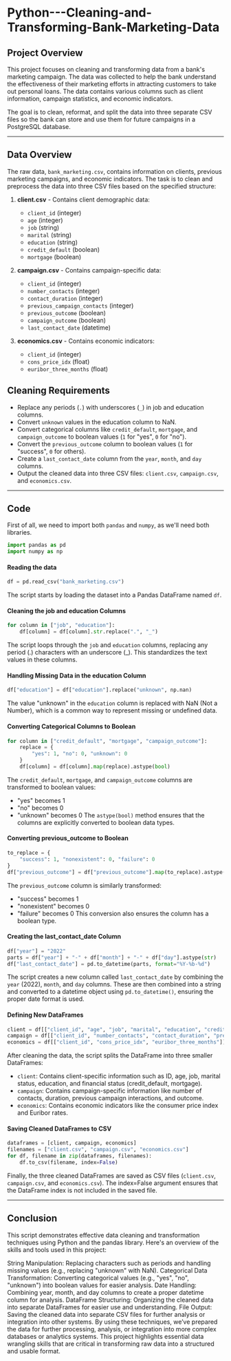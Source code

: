 # Python---Cleaning-and-Transforming-Bank-Marketing-Data

## Project Overview

This project focuses on cleaning and transforming data from a bank's marketing campaign. The data was collected to help the bank understand the effectiveness of their marketing efforts in attracting customers to take out personal loans. The data contains various columns such as client information, campaign statistics, and economic indicators.

The goal is to clean, reformat, and split the data into three separate CSV files so the bank can store and use them for future campaigns in a PostgreSQL database. 

---

## Data Overview

The raw data, `bank_marketing.csv`, contains information on clients, previous marketing campaigns, and economic indicators. The task is to clean and preprocess the data into three CSV files based on the specified structure:

1. **client.csv** - Contains client demographic data:
   - `client_id` (integer)
   - `age` (integer)
   - `job` (string)
   - `marital` (string)
   - `education` (string)
   - `credit_default` (boolean)
   - `mortgage` (boolean)

2. **campaign.csv** - Contains campaign-specific data:
   - `client_id` (integer)
   - `number_contacts` (integer)
   - `contact_duration` (integer)
   - `previous_campaign_contacts` (integer)
   - `previous_outcome` (boolean)
   - `campaign_outcome` (boolean)
   - `last_contact_date` (datetime)

3. **economics.csv** - Contains economic indicators:
   - `client_id` (integer)
   - `cons_price_idx` (float)
   - `euribor_three_months` (float)

## Cleaning Requirements

- Replace any periods (`.`) with underscores (`_`) in job and education columns.
- Convert `unknown` values in the education column to NaN.
- Convert categorical columns like `credit_default`, `mortgage`, and `campaign_outcome` to boolean values (`1` for "yes", `0` for "no").
- Convert the `previous_outcome` column to boolean values (`1` for "success", `0` for others).
- Create a `last_contact_date` column from the `year`, `month`, and `day` columns.
- Output the cleaned data into three CSV files: `client.csv`, `campaign.csv`, and `economics.csv`.

---

## Code
First of all, we need to import both `pandas` and `numpy`, as we'll need both libraries.
```python
import pandas as pd
import numpy as np
```
#### Reading the data
```python
df = pd.read_csv("bank_marketing.csv")
```
The script starts by loading the dataset into a Pandas DataFrame named `df`.
#### Cleaning the job and education Columns
```python
for column in ["job", "education"]:
    df[column] = df[column].str.replace(".", "_")
```
The script loops through the `job` and `education` columns, replacing any period (.) characters with an underscore (_). This standardizes the text values in these columns.
#### Handling Missing Data in the education Column
```python
df["education"] = df["education"].replace("unknown", np.nan) 
```
The value "unknown" in the `education` column is replaced with NaN (Not a Number), which is a common way to represent missing or undefined data.
#### Converting Categorical Columns to Boolean
```python
for column in ["credit_default", "mortgage", "campaign_outcome"]:
    replace = {
        "yes": 1, "no": 0, "unknown": 0
    }
    df[column] = df[column].map(replace).astype(bool)
```
The `credit_default`, `mortgage`, and `campaign_outcome` columns are transformed to boolean values:
- "yes" becomes 1
- "no" becomes 0
- "unknown" becomes 0
The `astype(bool)` method ensures that the columns are explicitly converted to boolean data types.
#### Converting previous_outcome to Boolean
```python
to_replace = {
    "success": 1, "nonexistent": 0, "failure": 0
}
df["previous_outcome"] = df["previous_outcome"].map(to_replace).astype(bool)
```
The `previous_outcome` column is similarly transformed:
- "success" becomes 1
- "nonexistent" becomes 0
- "failure" becomes 0
This conversion also ensures the column has a boolean type.
#### Creating the last_contact_date Column
```python
df["year"] = "2022"
parts = df["year"] + "-" + df["month"] + "-" + df["day"].astype(str)
df["last_contact_date"] = pd.to_datetime(parts, format="%Y-%b-%d")
```
The script creates a new column called `last_contact_date` by combining the `year` (2022), `month`, and `day` columns. These are then combined into a string and converted to a datetime object using `pd.to_datetime()`, ensuring the proper date format is used.
#### Defining New DataFrames
```python
client = df[["client_id", "age", "job", "marital", "education", "credit_default", "mortgage"]]
campaign = df[["client_id", "number_contacts", "contact_duration", "previous_campaign_contacts", "previous_outcome", "campaign_outcome", "last_contact_date"]]
economics = df[["client_id", "cons_price_idx", "euribor_three_months"]]
```
After cleaning the data, the script splits the DataFrame into three smaller DataFrames:
- `client`: Contains client-specific information such as ID, age, job, marital status, education, and financial status (credit_default, mortgage).
- `campaign`: Contains campaign-specific information like number of contacts, duration, previous campaign interactions, and outcome.
- `economics`: Contains economic indicators like the consumer price index and Euribor rates.
#### Saving Cleaned DataFrames to CSV
```python
dataframes = [client, campaign, economics]
filenames = ["client.csv", "campaign.csv", "economics.csv"]
for df, filename in zip(dataframes, filenames):
    df.to_csv(filename, index=False)
```
Finally, the three cleaned DataFrames are saved as CSV files (`client.csv`, `campaign.csv`, and `economics.csv`). The index=False argument ensures that the DataFrame index is not included in the saved file.

---

## Conclusion
This script demonstrates effective data cleaning and transformation techniques using Python and the pandas library. Here's an overview of the skills and tools used in this project:

String Manipulation: Replacing characters such as periods and handling missing values (e.g., replacing "unknown" with NaN).
Categorical Data Transformation: Converting categorical values (e.g., "yes", "no", "unknown") into boolean values for easier analysis.
Date Handling: Combining year, month, and day columns to create a proper datetime column for analysis.
DataFrame Structuring: Organizing the cleaned data into separate DataFrames for easier use and understanding.
File Output: Saving the cleaned data into separate CSV files for further analysis or integration into other systems.
By using these techniques, we’ve prepared the data for further processing, analysis, or integration into more complex databases or analytics systems. This project highlights essential data wrangling skills that are critical in transforming raw data into a structured and usable format.
